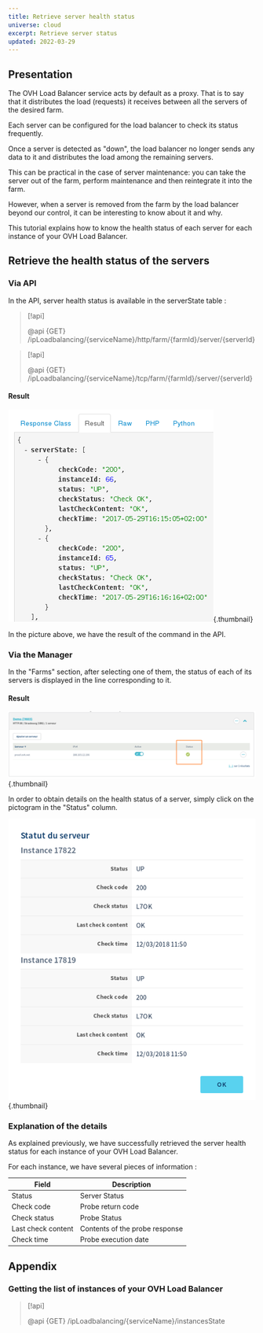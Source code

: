 ```yaml
---
title: Retrieve server health status
universe: cloud
excerpt: Retrieve server status
updated: 2022-03-29
---
```


## Presentation
The OVH Load Balancer service acts by default as a proxy. That is to say that it distributes the load (requests) it receives between all the servers of the desired farm.

Each server can be configured for the load balancer to check its status frequently.

Once a server is detected as "down", the load balancer no longer sends any data to it and distributes the load among the remaining servers.

This can be practical in the case of server maintenance: you can take the server out of the farm, perform maintenance and then reintegrate it into the farm.

However, when a server is removed from the farm by the load balancer beyond our control, it can be interesting to know about it and why.

This tutorial explains how to know the health status of each server for each instance of your OVH Load Balancer.

## Retrieve the health status of the servers

### Via API
In the API, server health status is available in the serverState table :

> [!api]
>
> @api {GET} /ipLoadbalancing/{serviceName}/http/farm/{farmId}/server/{serverId}
> 

> [!api]
>
> @api {GET} /ipLoadbalancing/{serviceName}/tcp/farm/{farmId}/server/{serverId}
> 

#### Result

![Result server health status via API](images/result_serversStateApi.png){.thumbnail}

In the picture above, we have the result of the command in the API.

### Via the Manager
In the "Farms" section, after selecting one of them, the status of each of its servers is displayed in the line corresponding to it.

#### Result

![Result server health status via Manager](images/farm_server_health.png){.thumbnail}

In order to obtain details on the health status of a server, simply click on the pictogram in the "Status" column.

![Result server health status via Manager (details)](images/server_health_detail.png){.thumbnail}

### Explanation of the details
As explained previously, we have successfully retrieved the server health status for each instance of your OVH Load Balancer.

For each instance, we have several pieces of information :

|Field|Description|
|---|---|
|Status|Server Status|
|Check code|Probe return code|
|Check status|Probe Status|
|Last check content|Contents of the probe response|
|Check time|Probe execution date|

## Appendix

### Getting the list of instances of your OVH Load Balancer

> [!api]
>
> @api {GET} /ipLoadbalancing/{serviceName}/instancesState
> 
